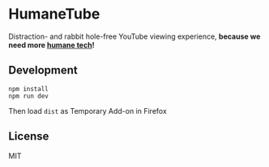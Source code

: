 # HumaneTube

Distraction- and rabbit hole-free YouTube viewing experience, **because we need more [humane tech](https://github.com/humanetech-community/awesome-humane-tech)!**

## Development

```
npm install
npm run dev
```

Then load `dist` as Temporary Add-on in Firefox

## License

MIT
